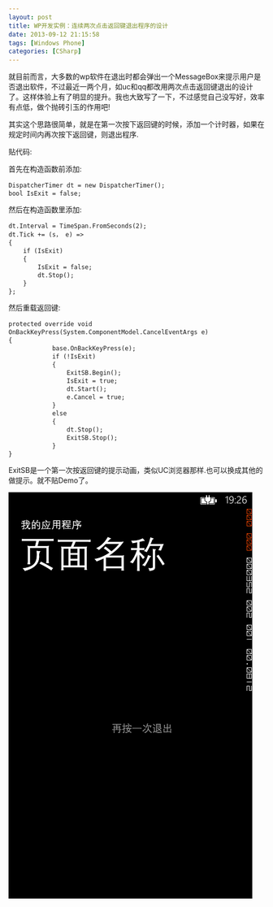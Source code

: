 ```yaml
---
layout: post
title: WP开发实例：连续两次点击返回键退出程序的设计
date: 2013-09-12 21:15:58
tags: [Windows Phone]
categories: [CSharp]
---
```


就目前而言，大多数的wp软件在退出时都会弹出一个MessageBox来提示用户是否退出软件，不过最近一两个月，如uc和qq都改用两次点击返回键退出的设计了。这样体验上有了明显的提升。我也大致写了一下，不过感觉自己没写好，效率有点低，做个抛砖引玉的作用吧!

其实这个思路很简单，就是在第一次按下返回键的时候，添加一个计时器，如果在规定时间内再次按下返回键，则退出程序.

贴代码:

首先在构造函数前添加:
```CSharp
DispatcherTimer dt = new DispatcherTimer();
bool IsExit = false;
```
然后在构造函数里添加:
```CSharp
dt.Interval = TimeSpan.FromSeconds(2);
dt.Tick += (s， e) =>
{
    if (IsExit)
    {
        IsExit = false;
        dt.Stop();
    }
};
```
    
然后重载返回键:
```CSharp
protected override void OnBackKeyPress(System.ComponentModel.CancelEventArgs e)
{
            base.OnBackKeyPress(e);
            if (!IsExit)
            {
                ExitSB.Begin();
                IsExit = true;
                dt.Start();
                e.Cancel = true;
            }
            else
            {
                dt.Stop();
                ExitSB.Stop();
            }
}
```
ExitSB是一个第一次按返回键的提示动画，类似UC浏览器那样.也可以换成其他的做提示。就不贴Demo了。

![Image](/images/2013-09-12-WP%E9%80%80%E5%87%BA-01.jpg)